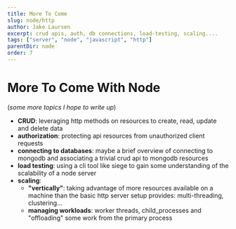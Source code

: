 ```yaml
---
title: More To Come
slug: node/http
author: Jake Laursen
excerpt: crud apis, auth, db connections, load-testing, scaling....
tags: ["server", "node", "javascript", "http"]
parentDir: node
order: 7
---
```


# More To Come With Node

(_some more topics I hope to write up_)

- **CRUD**: leveraging http methods on resources to create, read, update and delete data
- **authorization**: protecting api resources from unauthorized client requests
- **connecting to databases**: maybe a brief overview of connecting to mongodb and associating a trivial crud api to mongodb resources
- **load testing**: using a cli tool like siege to gain some understanding of the scalability of a node server
- **scaling**:
  - **"vertically"**: taking advantage of more resources available on a machine than the basic http server setup provides: multi-threading, clustering...
  - **managing workloads**: worker threads, child_processes and "offloading" some work from the primary process

